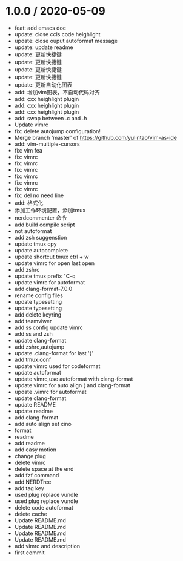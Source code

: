 
1.0.0 / 2020-05-09
==================

  * feat: add emacs doc
  * update: close ccls code heighlight
  * update: close ouput autoformat message
  * update: update readme
  * update: 更新快捷键
  * update: 更新快捷键
  * update: 更新快捷键
  * update: 更新快捷键
  * update: 更新自动化图表
  * add: 增加vim图表，不自动代码对齐
  * add: cxx heighlight plugin
  * add: cxx heighlight plugin
  * add: cxx heighlight plugin
  * add: swap between .c and .h
  * Update vimrc
  * fix: delete autojump configuration!
  * Merge branch 'master' of https://github.com/yulintao/vim-as-ide
  * add: vim-multiple-cursors
  * fix: vim fea
  * fix: vimrc
  * fix: vimrc
  * fix: vimrc
  * fix: vimrc
  * fix: vimrc
  * fix: vimrc
  * fix: del no need line
  * add: 格式化
  * 添加工作环境配置，添加tmux
  * nerdcommenter 命令
  * add build compile script
  * not autoformat
  * add zsh suggenstion
  * update tmux cpy
  * update autocomplete
  * update shortcut tmux ctrl + w
  * update vimrc for open last open
  * add zshrc
  * update tmux prefix "C-q
  * update vimrc for autoformat
  * add clang-format-7.0.0
  * rename config files
  * update typesetting
  * update typesetting
  * add delete keyring
  * add teamviwer
  * add ss config update vimrc
  * add ss and zsh
  * update clang-format
  * add zshrc,autojump
  * update .clang-format for last '}'
  * add tmux.conf
  * update vimrc used for codeformat
  * update autoformat
  * update vimrc,use autoformat with clang-format
  * update vimrc for auto align ( and clang-format
  * update .vimrc for autoformat
  * update clang-format
  * update README
  * update readme
  * add clang-format
  * add auto align set cino
  * format
  * readme
  * add readme
  * add easy motion
  * change plug
  * delete vimrc
  * delete space at the end
  * add fzf command
  * add NERDTree
  * add tag key
  * used plug replace vundle
  * used plug replace vundle
  * delete code autoformat
  * delete cache
  * Update README.md
  * Update README.md
  * Update README.md
  * Update README.md
  * add vimrc and description
  * first commit
